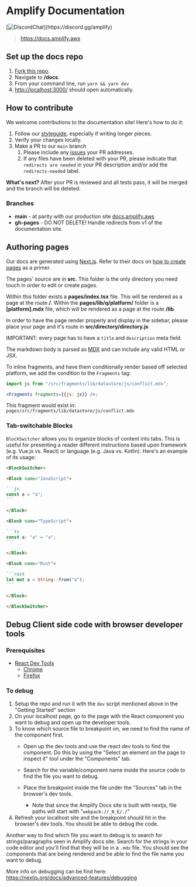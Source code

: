 # Amplify Documentation

[![DiscordChat](https://img.shields.io/discord/308323056592486420?logo=discord")](https://discord.gg/amplify)

> https://docs.amplify.aws

## Set up the docs repo

1. [Fork this repo](/fork).
2. Navigate to **/docs**.
2. From your command line, run `yarn && yarn dev`
3. <http://localhost:3000/> should open automatically.

## How to contribute

We welcome contributions to the documentation site! Here's how to do it:

1. Follow our [styleguide](https://github.com/aws-amplify/docs/blob/main/STYLEGUIDE.md), especially if writing longer pieces.
2. Verify your changes locally. 
3. Make a PR to our `main` branch
    1. Please include any [issues](https://github.com/aws-amplify/docs/issues) your PR addresses.
    2. If any files have been deleted with your PR, please indicate that `redirects are needed` in your PR description and/or add the `redirects-needed` label.

**What's next?** After your PR is reviewed and all tests pass, it will be merged and the branch will be deleted.

### Branches

- **main** - at parity with our production site [docs.amplify.aws](https://docs.amplify.aws/)
- **gh-pages** - DO NOT DELETE! Handle redirects from v1 of the documentation site.

## Authoring pages

Our docs are generated using [Next.js](https://nextjs.org/). Refer to their docs on [how to create pages](https://nextjs.org/docs/basic-features/pages) as a primer.

The pages' source are in **src**. This folder is the only directory you need touch in order to edit or create pages.

Within this folder exists a **pages/index.tsx** file. This will be rendered as a page at the route **/**. Within the **pages/lib/q/platform/** folder is a **[platform].mdx** file, which will be rendered as a page at the route **/lib**.

In order to have the page render properly and display in the sidebar, please place your page and it's route in **src/directory/directory.js**

IMPORTANT: every page has to have a `title` and `description` meta field.

The markdown body is parsed as [MDX](https://mdxjs.com/) and can include any valid HTML or JSX.

To inline fragments, and have them conditionally render based off selected platform, we add the condition to the `Fragments` tag:

```jsx
import js from "/src/fragments/lib/datastore/js/conflict.mdx";

<Fragments fragments={{js: js}} />;
```

This fragment would exist in: `pages/src/fragments/lib/datastore/js/conflict.mdx`

### Tab-switchable Blocks

`BlockSwitcher` allows you to organize blocks of content into tabs. This is useful for presenting a reader different instructions based upon framework (e.g. Vue.js vs. React) or language (e.g. Java vs. Kotlin). Here's an example of its usage:

````md
<BlockSwitcher>

<Block name="JavaScript">

```js
const a = "a";
```

</Block>

<Block name="TypeScript">

```ts
const a: "a" = "a";
```

</Block>

<Block name="Rust">

```rust
let mut a = String::from("a");
```

</Block>

</BlockSwitcher>
````

## Debug Client side code with browser developer tools

### Prerequisites
- [React Dev Tools](https://reactjs.org/tutorial/tutorial.html#developer-tools) 
    - [Chrome](https://chrome.google.com/webstore/detail/react-developer-tools/fmkadmapgofadopljbjfkapdkoienihi?hl=en)
    - [Firefox](https://addons.mozilla.org/en-US/firefox/addon/react-devtools/)

### To debug
1. Setup the repo and run it with the `dev` script mentioned above in the "Getting Started" section
2. On your localhost page, go to the page with the React component you want to debug and open up the developer tools.
3. To know which source file to breakpoint on, we need to find the name of the component first.
    - Open up the dev tools and use the react dev tools to find the component. Do this by using the "Select an element on the page to inspect it" tool under the "Components" tab.

    - Search for the variable/component name inside the source code to find the file you want to debug.

    - Place the breakpoint inside the file under the "Sources" tab in the browser's dev tools.
        - Note that since the Amplify Docs site is built with nextjs, file paths will start with "`webpack://_N_E/./`"
4. Refresh your localhost site and the breakpoint should hit in the browser's dev tools. You should be able to debug the code.

Another way to find which file you want to debug is to search for strings/paragraphs seen in Amplify docs site. Search for the strings in your code editor and you'll find that they will be in a `.mdx` file. You should see the components that are being rendered and be able to find the file name you want to debug.


More info on debugging can be find here: https://nextjs.org/docs/advanced-features/debugging
